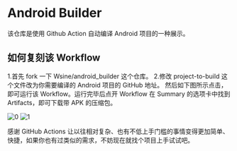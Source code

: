 # Android Builder

该仓库是使用 Github Action 自动编译 Android 项目的一种展示。

## 如何复刻该 Workflow
1.首先 fork 一下 Wsine/android_builder 这个仓库。
2.修改 project-to-build 这个文件改为你需要编译的 Android 项目的 GitHub 地址。
然后如下图所示点击，即可运行该 Workflow。运行完毕后点开 Workflow 在 Summary 的选项卡中找到 Artifacts，即可下载带 APK 的压缩包。

![0](https://github.com/Filterrr/android_builder/assets/36611101/aed8f1c0-0b56-4015-bf11-0514e595ddfa)
![1](https://github.com/Filterrr/android_builder/assets/36611101/a3d7750a-3400-41b8-a3be-425851321662)


感谢 GitHub Actions 让以往相对复杂、也有不低上手门槛的事情变得更加简单、快捷，如果你也有过类似的需求，不妨现在就找个项目上手试试吧。
